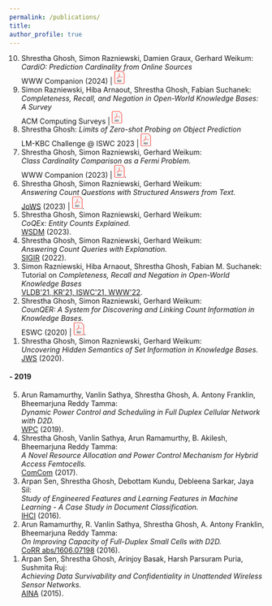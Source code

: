 ```yaml
---
permalink: /publications/
title:
author_profile: true
---
```


<ol reversed class="small">
  <li>
    Shrestha Ghosh, Simon Razniewski, Damien Graux, Gerhard Weikum: <br>
    <i>CardiO: Prediction Cardinality from Online Sources</i><br>
    WWW Companion (2024) | <a href="/files/WWW_2024.pdf"><img src="/images/pdf-icon.png" width="20px"></a>
  </li>
  <li>
    Simon Razniewski, Hiba Arnaout, Shrestha Ghosh, Fabian Suchanek: <br>
    <i>Completeness, Recall, and Negation in Open-World Knowledge Bases: A Survey</i><br>
    ACM Computing Surveys | <a href="https://dl.acm.org/doi/10.1145/3639563"><img src="/images/pdf-icon.png" width="20px"></a>
  </li>
  <li>
    Shrestha Ghosh: <i>Limits of Zero-shot Probing on Object Prediction</i> <br>
    LM-KBC Challenge @ ISWC 2023 | <a href="https://ceur-ws.org/Vol-3577/paper1.pdf"><img src="/images/pdf-icon.png" width="20px"></a>
  </li>
  <li>
    Shrestha Ghosh, Simon Razniewski, Gerhard Weikum: <br>
    <i>Class Cardinality Comparison as a Fermi Problem.</i><br>
    WWW Companion (2023) | <a href="/files/WWW_2023.pdf"><img src="/images/pdf-icon.png" width="20px"></a>.
  </li>
  <li>
    Shrestha Ghosh, Simon Razniewski, Gerhard Weikum: <br>
    <i>Answering Count Questions with Structured Answers from Text.</i><br>
    <a href="https://www.sciencedirect.com/science/article/abs/pii/S1570826822000531">JoWS</a> (2023) | <a href="/files/JoWS_2022.pdf"><img src="/images/pdf-icon.png" width="20px"></a>.
  </li>
  <li>
    Shrestha Ghosh, Simon Razniewski, Gerhard Weikum: <br>
    <i>CoQEx: Entity Counts Explained.</i><br>
    <a href="https://dl.acm.org/doi/10.1145/3539597.3573021">WSDM</a> (2023).
  </li>
  <li>
    Shrestha Ghosh, Simon Razniewski, Gerhard Weikum: <br>
    <i>Answering Count Queries with Explanation.</i><br>
    <a href="https://dl.acm.org/doi/pdf/10.1145/3477495.3531870">SIGIR</a> (2022).
  </li>
  <li>
    Simon Razniewski, Hiba Arnaout, Shrestha Ghosh, Fabian M. Suchanek: <br>
    Tutorial on <i>Completeness, Recall and Negation in Open-World Knowledge Bases</i> <br>
    <a href="https://www.mpi-inf.mpg.de/departments/databases-and-information-systems/research/knowledge-base-recall/tutorials">VLDB'21, KR'21, ISWC'21, WWW'22</a>.
  </li>
  <li>
    Shrestha Ghosh, Simon Razniewski, Gerhard Weikum: <br>
    <i>CounQER: A System for Discovering and Linking Count Information in Knowledge Bases.</i>  <br>
    ESWC (2020) | <a href="https://arxiv.org/pdf/2005.03529.pdf"><img  src="/images/pdf-icon.png" width="20px"></a>.  
  </li>  
  <li>
    Shrestha Ghosh, Simon Razniewski, Gerhard Weikum: <br>
    <i>Uncovering Hidden Semantics of Set Information in Knowledge Bases.</i> <br>
    <a href="https://www.sciencedirect.com/science/article/pii/S1570826820300317?via%3Dihub">JWS</a> (2020).  
  </li>
</ol>

<h4>- 2019</h4>
<ol reversed class="small">
  <li>
    Arun Ramamurthy, Vanlin Sathya, Shrestha Ghosh, A. Antony Franklin, Bheemarjuna Reddy Tamma: <br>
    <i>Dynamic Power Control and Scheduling in Full Duplex Cellular Network with D2D.</i> <br>
    <a href="https://link.springer.com/article/10.1007/s11277-018-6045-2">WPC</a> (2019).  
  </li>
  <li>
    Shrestha Ghosh, Vanlin Sathya, Arun Ramamurthy, B. Akilesh, Bheemarjuna Reddy Tamma: <br>
    <i>A Novel Resource Allocation and Power Control Mechanism for Hybrid Access Femtocells.</i> <br>
    <a href="https://www.sciencedirect.com/science/article/abs/pii/S0140366416304509?via%3Dihub">ComCom</a> (2017).
  </li>
  <li>
    Arpan Sen, Shrestha Ghosh, Debottam Kundu, Debleena Sarkar, Jaya Sil: <br>
    <i>Study of Engineered Features and Learning Features in Machine Learning - A Case Study in Document Classification.</i> <br>
    <a href="https://link.springer.com/chapter/10.1007/978-3-319-52503-7_13">IHCI</a> (2016).
  </li>
  <li>
    Arun Ramamurthy, R. Vanlin Sathya, Shrestha Ghosh, A. Antony Franklin, Bheemarjuna Reddy Tamma: <br>
    <i>On Improving Capacity of Full-Duplex Small Cells with D2D.</i> <br>
    <a href="https://arxiv.org/pdf/1606.07198.pdf">CoRR abs/1606.07198</a> (2016).
  </li>
  <li>
    Arpan Sen, Shrestha Ghosh, Arinjoy Basak, Harsh Parsuram Puria, Sushmita Ruj: <br>
    <i>Achieving Data Survivability and Confidentiality in Unattended Wireless Sensor Networks.</i> <br>
    <a href="https://ieeexplore.ieee.org/stamp/stamp.jsp?arnumber=7097976&casa_token=wvVpiA0RJPgAAAAA:Cvg4H9Au63JS4uOQeNI25zpcy3qb6eBeZ6JYfeaYXO3vJ_nfHmZWLA-diFdylojiz-BWwRRVVA&tag=1">AINA</a> (2015).
  </li>
</ol>